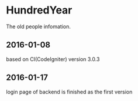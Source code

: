 # HundredYear
The old people infomation.
## 2016-01-08
based on CI(CodeIgniter) version 3.0.3
## 2016-01-17
login page of backend is finished as the first version
